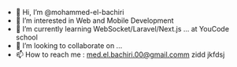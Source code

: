 - 👋 Hi, I’m @mohammed-el-bachiri
- 👀 I’m interested in Web and Mobile Development
- 🌱 I’m currently learning WebSocket/Laravel/Next.js ... at YouCode school
- 💞️ I’m looking to collaborate on ...
- 📫 How to reach me : med.el.bachiri.00@gmail.comm
zidd
jkfdsj
